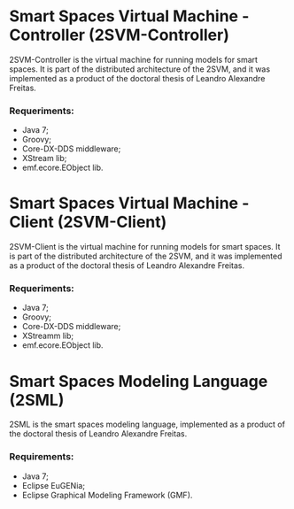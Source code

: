 # Smart Spaces Virtual Machine - Controller (2SVM-Controller)

2SVM-Controller is the virtual machine for running models for smart spaces. It is part of the distributed architecture of the 2SVM, and it was implemented as a product of the doctoral thesis of Leandro Alexandre Freitas.

### Requeriments:
* Java 7;
* Groovy;
* Core-DX-DDS middleware;
* XStream lib;
* emf.ecore.EObject lib.

# Smart Spaces Virtual Machine - Client (2SVM-Client)

2SVM-Client is the virtual machine for running models for smart spaces. It is part of the distributed architecture of the 2SVM, and it was implemented as a product of the doctoral thesis of Leandro Alexandre Freitas.

### Requeriments:
* Java 7;
* Groovy;
* Core-DX-DDS middleware;
* XStreamm lib;
* emf.ecore.EObject lib.


# Smart Spaces Modeling Language (2SML)

2SML is the smart spaces modeling language, implemented as a product of the doctoral thesis of Leandro Alexandre Freitas.

### Requirements:

* Java 7;
* Eclipse EuGENia;
* Eclipse Graphical Modeling Framework (GMF).

